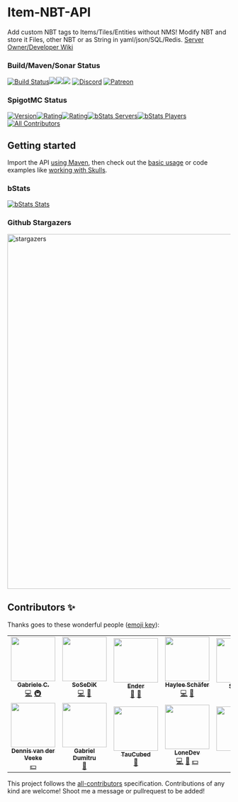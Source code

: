 # Item-NBT-API
Add custom NBT tags to Items/Tiles/Entities without NMS! Modify NBT and store it Files, other NBT or as String in yaml/json/SQL/Redis.
[Server Owner/Developer Wiki](https://github.com/tr7zw/Item-NBT-API/wiki)

### Build/Maven/Sonar Status
[![Build Status](https://ci.codemc.org/buildStatus/icon?job=Tr7zw%2FItem-NBT-API)](https://ci.codemc.org/job/Tr7zw/job/Item-NBT-API/)[![](https://sonarcloud.io/api/project_badges/measure?project=tr7zw_Item-NBT-API&metric=ncloc)](https://sonarcloud.io/summary/overall?id=tr7zw_Item-NBT-API)[![](https://sonarcloud.io/api/project_badges/measure?project=tr7zw_Item-NBT-API&metric=duplicated_lines_density)](https://sonarcloud.io/summary/overall?id=tr7zw_Item-NBT-API)[![](https://sonarcloud.io/api/project_badges/measure?project=tr7zw_Item-NBT-API&metric=sqale_rating)](https://sonarcloud.io/summary/overall?id=tr7zw_Item-NBT-API)
[![Discord](https://img.shields.io/discord/342814924310970398?color=%237289DA&label=Discord&logo=discord&logoColor=white)](https://discordapp.com/invite/yk4caxM)
[![Patreon](https://img.shields.io/endpoint.svg?url=https%3A%2F%2Fshieldsio-patreon.vercel.app%2Fapi%3Fusername%3Dtr7zw%26type%3Dpatrons&style=for-the-badge)](https://www.patreon.com/tr7zw)

### SpigotMC Status
[![Version](https://badges.spiget.org/resources/version/Version-yellow-7939.svg)](https://www.spigotmc.org/resources/item-entity-tile-nbt-api.7939/)[![Rating](https://badges.spiget.org/resources/rating/Rating-yellow-7939.svg)](https://www.spigotmc.org/resources/item-entity-tile-nbt-api.7939/)[![Rating](https://badges.spiget.org/resources/downloads/SpigotDownloads-yellow-7939.svg)](https://www.spigotmc.org/resources/item-entity-tile-nbt-api.7939/)[![bStats Servers](https://img.shields.io/bstats/servers/1058.svg?color=green&label=OnlineServers&style=plastic)](https://bstats.org/plugin/bukkit/ItemNBTAPI)[![bStats Players](https://img.shields.io/bstats/players/1058.svg?color=green&label=OnlinePlayers&style=plastic)](https://bstats.org/plugin/bukkit/ItemNBTAPI)[![All Contributors](https://img.shields.io/badge/all_contributors-13-green.svg?style=plastic)](#contributors-%e2%9c%a8)

## Getting started
Import the API [using Maven](https://github.com/tr7zw/Item-NBT-API/wiki/Using-Maven), then check out the [basic usage](https://github.com/tr7zw/Item-NBT-API/wiki/Using-the-NBT-API) or code examples like [working with Skulls](https://github.com/tr7zw/Item-NBT-API/wiki/Set-a-skull's-skin-using-NBT-API).

### bStats

[![bStats Stats](https://bstats.org/signatures/bukkit/ItemNBTAPI.svg)](https://bstats.org/plugin/bukkit/ItemNBTAPI)

### Github Stargazers
<img src="https://starchart.cc/tr7zw/Item-NBT-API.svg" alt="stargazers" width="800"/>

## Contributors ✨

Thanks goes to these wonderful people ([emoji key](https://allcontributors.org/docs/en/emoji-key)):

<!-- ALL-CONTRIBUTORS-LIST:START - Do not remove or modify this section -->
<!-- prettier-ignore-start -->
<!-- markdownlint-disable -->
<table>
  <tr>
    <td align="center"><a href="https://github.com/sgdc3"><img src="https://avatars3.githubusercontent.com/u/8779252?s=460&v=4" width="100px;" alt=""/><br /><sub><b>Gabriele C.</b></sub></a><br /><a href="https://github.com/tr7zw/Item-NBT-API/commits?author=sgdc3" title="Code">💻</a> <a href="https://codemc.io/" title="Infrastructure (Hosting, Build-Tools, etc)">🚇</a></td>
    <td align="center"><a href="https://github.com/SoSeDiK"><img src="https://avatars0.githubusercontent.com/u/19875118?s=460&v=4" width="100px;" alt=""/><br /><sub><b>SoSeDiK</b></sub></a><br /><a href="https://github.com/tr7zw/Item-NBT-API/commits?author=SoSeDiK" title="Code">💻</a> <a href="https://github.com/SoSeDiK?tab=repositories" title="User Testing">📓</a></td>
    <td align="center"><a href="https://github.com/e3ndr"><img src="https://avatars1.githubusercontent.com/u/33337309?s=460&v=4" width="100px;" alt=""/><br /><sub><b>Ender</b></sub></a><br /><a href="https://github.com/tr7zw/Item-NBT-API/wiki" title="Documentation">📖</a> <a href="#discord-e3ndr" title="Discord help">🤝</a></td>
    <td align="center"><a href="https://github.com/inventivetalentdev"><img src="https://avatars3.githubusercontent.com/u/6525296?s=460&v=4" width="100px;" alt=""/><br /><sub><b>Haylee Schäfer</b></sub></a><br /><a href="https://github.com/tr7zw/Item-NBT-API/tree/master/nbt-injector" title="Code">💻</a> <a href="https://github.com/InventivetalentDev/NBTInjector" title="Ideas, Planning, & Feedback">🤔</a></td>
    <td align="center"><a href="https://spiget.org/"><img src="https://avatars3.githubusercontent.com/u/15632072?s=200&v=4" width="100px;" alt=""/><br /><sub><b>SpiGet</b></sub></a><br /><a href="https://github.com/tr7zw/Item-NBT-API/blob/master/item-nbt-api/src/main/java/de/tr7zw/changeme/nbtapi/utils/VersionChecker.java" title="Plugin/utility libraries">🔌</a></td>
    <td align="center"><a href="https://github.com/Bastian/bStats"><img src="https://avatars2.githubusercontent.com/u/5033001?s=460&v=4" width="100px;" alt=""/><br /><sub><b>bStats</b></sub></a><br /><a href="https://bstats.org/plugin/bukkit/ItemNBTAPI/1058" title="Plugin/utility libraries">🔌</a></td>
    <td align="center"><a href="https://github.com/MrAxeTv"><img src="https://avatars0.githubusercontent.com/u/17033332?s=460&v=4" width="100px;" alt=""/><br /><sub><b>MrAxeTv</b></sub></a><br /><a href="https://tr7zw.dev/donate/" title="Financial Support">💵</a> <a href="https://www.spigotmc.org/resources/beastwithdraw-multy-withdraw-plugin.13896/" title="User Testing">📓</a> <a href="#discord-MrAxeTv" title="Discord help">🤝</a></td>
  </tr>
  <tr>
    <td align="center"><a href="https://github.com/MrDienns"><img src="https://avatars3.githubusercontent.com/u/15938901?s=460&v=4" width="100px;" alt=""/><br /><sub><b>Dennis van der Veeke</b></sub></a><br /><a href="https://tr7zw.dev/donate/" title="Financial Support">💵</a></td>
    <td align="center"><a href="https://github.com/iGabyTM"><img src="https://avatars2.githubusercontent.com/u/32105478?s=460&v=4" width="100px;" alt=""/><br /><sub><b>Gabriel Dumitru</b></sub></a><br /><a href="#discord-iGabyTM" title="Discord help">🤝</a></td>
    <td align="center"><a href="https://github.com/TauCubed"><img src="https://avatars0.githubusercontent.com/u/35522873?s=460&v=4" width="100px;" alt=""/><br /><sub><b>TauCubed</b></sub></a><br /><a href="#discord-TauCubed" title="Discord help">🤝</a></td>
    <td align="center"><a href="https://www.spigotmc.org/members/lonedev.88296"><img src="https://www.spigotmc.org/data/avatars/l/88/88296.jpg?1563463602" width="100px;" alt=""/><br /><sub><b>LoneDev</b></sub></a><br /><a href="https://github.com/tr7zw/Item-NBT-API/commits?author=LoneDev" title="Code">💻</a> <a href="https://www.spigotmc.org/threads/nbt-api.70503/page-7#post-3652832" title="Ideas, Planning, & Feedback">🤔</a> <a href="https://tr7zw.dev/donate/" title="Financial Support">💵</a></td>
    <td align="center"><a href="https://www.spigotmc.org/members/gc.25090"><img src="https://www.spigotmc.org/data/avatars/l/25/25090.jpg?1502396477" width="100px;" alt=""/><br /><sub><b>GC.</b></sub></a><br /><a href="https://tr7zw.dev/donate/" title="Financial Support">💵</a></td>
    <td align="center"><a href="https://www.spigotmc.org/members/peaches_mlg100.194338/"><img src="https://www.spigotmc.org/data/avatars/l/194/194338.jpg?1561235996" width="100px;" alt=""/><br /><sub><b>Peaches_MLG</b></sub></a><br /><a href="https://tr7zw.dev/donate/" title="Financial Support">💵</a></td>
  </tr>
</table>
<!-- markdownlint-enable -->
<!-- prettier-ignore-end -->
<!-- ALL-CONTRIBUTORS-LIST:END -->

This project follows the [all-contributors](https://allcontributors.org) specification.
Contributions of any kind are welcome! Shoot me a message or pullrequest to be added!
